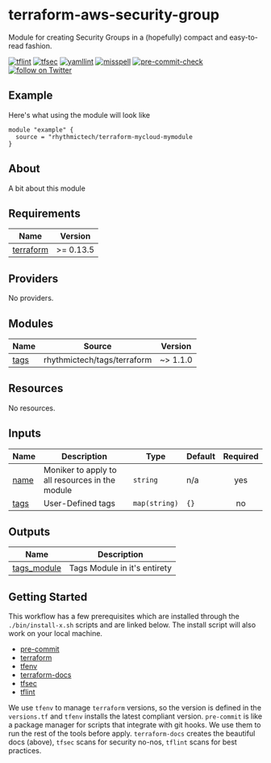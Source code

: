 # terraform-aws-security-group
Module for creating Security Groups in a (hopefully) compact and easy-to-read fashion.

[![tflint](https://github.com/rhythmictech/terraform-terraform-template/workflows/tflint/badge.svg?branch=master&event=push)](https://github.com/rhythmictech/terraform-terraform-template/actions?query=workflow%3Atflint+event%3Apush+branch%3Amaster)
[![tfsec](https://github.com/rhythmictech/terraform-terraform-template/workflows/tfsec/badge.svg?branch=master&event=push)](https://github.com/rhythmictech/terraform-terraform-template/actions?query=workflow%3Atfsec+event%3Apush+branch%3Amaster)
[![yamllint](https://github.com/rhythmictech/terraform-terraform-template/workflows/yamllint/badge.svg?branch=master&event=push)](https://github.com/rhythmictech/terraform-terraform-template/actions?query=workflow%3Ayamllint+event%3Apush+branch%3Amaster)
[![misspell](https://github.com/rhythmictech/terraform-terraform-template/workflows/misspell/badge.svg?branch=master&event=push)](https://github.com/rhythmictech/terraform-terraform-template/actions?query=workflow%3Amisspell+event%3Apush+branch%3Amaster)
[![pre-commit-check](https://github.com/rhythmictech/terraform-terraform-template/workflows/pre-commit-check/badge.svg?branch=master&event=push)](https://github.com/rhythmictech/terraform-terraform-template/actions?query=workflow%3Apre-commit-check+event%3Apush+branch%3Amaster)
<a href="https://twitter.com/intent/follow?screen_name=RhythmicTech"><img src="https://img.shields.io/twitter/follow/RhythmicTech?style=social&logo=twitter" alt="follow on Twitter"></a>

## Example
Here's what using the module will look like
```hcl
module "example" {
  source = "rhythmictech/terraform-mycloud-mymodule
}
```

## About
A bit about this module

<!-- BEGINNING OF PRE-COMMIT-TERRAFORM DOCS HOOK -->
## Requirements

| Name | Version |
|------|---------|
| <a name="requirement_terraform"></a> [terraform](#requirement\_terraform) | >= 0.13.5 |

## Providers

No providers.

## Modules

| Name | Source | Version |
|------|--------|---------|
| <a name="module_tags"></a> [tags](#module\_tags) | rhythmictech/tags/terraform | ~> 1.1.0 |

## Resources

No resources.

## Inputs

| Name | Description | Type | Default | Required |
|------|-------------|------|---------|:--------:|
| <a name="input_name"></a> [name](#input\_name) | Moniker to apply to all resources in the module | `string` | n/a | yes |
| <a name="input_tags"></a> [tags](#input\_tags) | User-Defined tags | `map(string)` | `{}` | no |

## Outputs

| Name | Description |
|------|-------------|
| <a name="output_tags_module"></a> [tags\_module](#output\_tags\_module) | Tags Module in it's entirety |
<!-- END OF PRE-COMMIT-TERRAFORM DOCS HOOK -->

## Getting Started
This workflow has a few prerequisites which are installed through the `./bin/install-x.sh` scripts and are linked below. The install script will also work on your local machine. 

- [pre-commit](https://pre-commit.com)
- [terraform](https://terraform.io)
- [tfenv](https://github.com/tfutils/tfenv)
- [terraform-docs](https://github.com/segmentio/terraform-docs)
- [tfsec](https://github.com/tfsec/tfsec)
- [tflint](https://github.com/terraform-linters/tflint)

We use `tfenv` to manage `terraform` versions, so the version is defined in the `versions.tf` and `tfenv` installs the latest compliant version.
`pre-commit` is like a package manager for scripts that integrate with git hooks. We use them to run the rest of the tools before apply. 
`terraform-docs` creates the beautiful docs (above),  `tfsec` scans for security no-nos, `tflint` scans for best practices. 
